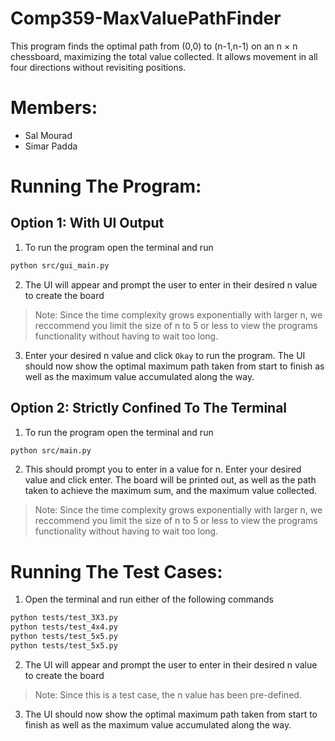 # Comp359-MaxValuePathFinder
This program finds the optimal path from (0,0) to (n-1,n-1) on an n × n chessboard, maximizing the total value collected. It allows movement in all four directions without revisiting positions.


# Members:
- Sal Mourad 
- Simar Padda

# Running The Program:
## Option 1: With UI Output
1. To run the program open the terminal and run
```bash
python src/gui_main.py
```
2. The UI will appear and prompt the user to enter in their desired n value to create the board <br> 
> Note: Since the time complexity grows exponentially with larger n, we reccommend you limit the size of n to 5 or less to view the programs functionality without having to wait too long. 

3. Enter your desired n value and click <code>Okay</code> to run the program. The UI should now show the optimal maximum path taken from start to finish as well as the maximum value accumulated along the way.

## Option 2: Strictly Confined To The Terminal
1. To run the program open the terminal and run
```bash
python src/main.py
```
2. This should prompt you to enter in a value for n. Enter your desired value and click enter. The board will be printed out, as well as the path taken to achieve the maximum sum, and the maximum value collected. 
> Note: Since the time complexity grows exponentially with larger n, we reccommend you limit the size of n to 5 or less to view the programs functionality without having to wait too long. 


# Running The Test Cases:
1. Open the terminal and run either of the following commands
```bash
python tests/test_3X3.py
python tests/test_4x4.py
python tests/test_5x5.py
python tests/test_5x5.py
```
2. The UI will appear and prompt the user to enter in their desired n value to create the board
> Note: Since this is a test case, the n value has been pre-defined.
3. The UI should now show the optimal maximum path taken from start to finish as well as the maximum value accumulated along the way.

